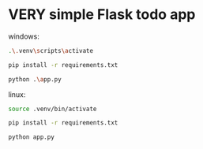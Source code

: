 # VERY simple Flask todo app 


windows:
```bash
.\.venv\scripts\activate

pip install -r requirements.txt

python .\app.py
```

linux:
```bash
source .venv/bin/activate

pip install -r requirements.txt

python app.py
```

